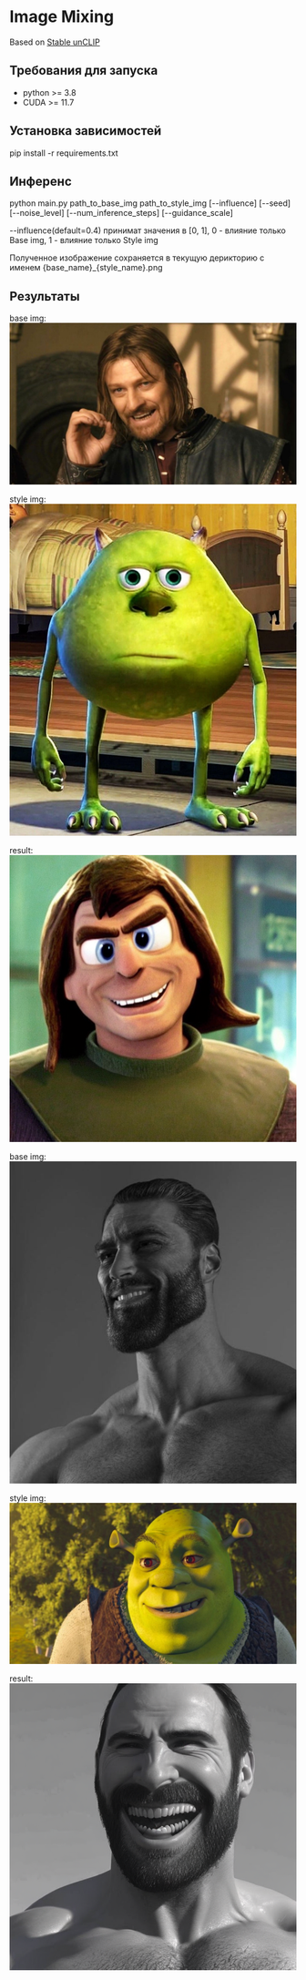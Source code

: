 # Image Mixing

Based on [Stable unCLIP](https://github.com/Stability-AI/stablediffusion/blob/main/doc/UNCLIP.MD)

## Требования для запуска

* python >= 3.8
* CUDA >= 11.7

## Установка зависимостей

pip install -r requirements.txt

## Инференс

python main.py path_to_base_img path_to_style_img \[--influence\] \[--seed\] \[--noise_level\] \[--num_inference_steps\] \[--guidance_scale\]

--influence(default=0.4) принимат значения в [0, 1], 0 - влияние только Base img, 1 - влияние только Style img

Полученное изображение сохраняется в текущую дерикторию с именем {base_name}_{style_name}.png

## Результаты

base img:
![plot](./imgs/base_1.jpg)

style img:
![plot](./imgs/style_1.jpg)

result:
![plot](./imgs/base_1_style_1.png)

base img:
![plot](./imgs/base_2.jpg)

style img:
![plot](./imgs/style_2.jpg)

result:
![plot](./imgs/base_2_style_2.png)
